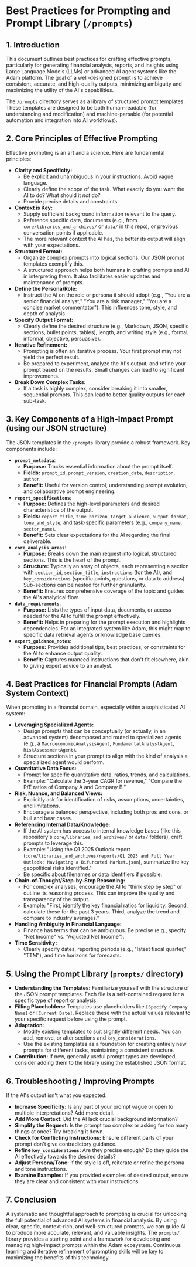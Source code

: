 # Best Practices for Prompting and Prompt Library (`/prompts`)

## 1. Introduction

This document outlines best practices for crafting effective prompts, particularly for generating financial analysis, reports, and insights using Large Language Models (LLMs) or advanced AI agent systems like the Adam platform. The goal of a well-designed prompt is to achieve consistent, accurate, and high-quality outputs, minimizing ambiguity and maximizing the utility of the AI's capabilities.

The `/prompts` directory serves as a library of structured prompt templates. These templates are designed to be both human-readable (for understanding and modification) and machine-parsable (for potential automation and integration into AI workflows).

## 2. Core Principles of Effective Prompting

Effective prompting is an art and a science. Here are fundamental principles:

*   **Clarity and Specificity:**
    *   Be explicit and unambiguous in your instructions. Avoid vague language.
    *   Clearly define the scope of the task. What exactly do you want the AI to do? What should it *not* do?
    *   Provide precise details and constraints.
*   **Context is Key:**
    *   Supply sufficient background information relevant to the query.
    *   Reference specific data, documents (e.g., from `core/libraries_and_archives/` or `data/` in this repo), or previous conversation points if applicable.
    *   The more relevant context the AI has, the better its output will align with your expectations.
*   **Structured Format:**
    *   Organize complex prompts into logical sections. Our JSON prompt templates exemplify this.
    *   A structured approach helps both humans in crafting prompts and AI in interpreting them. It also facilitates easier updates and maintenance of prompts.
*   **Define the Persona/Role:**
    *   Instruct the AI on the role or persona it should adopt (e.g., "You are a senior financial analyst," "You are a risk manager," "You are a concise market commentator"). This influences tone, style, and depth of analysis.
*   **Specify Output Format:**
    *   Clearly define the desired structure (e.g., Markdown, JSON, specific sections, bullet points, tables), length, and writing style (e.g., formal, informal, objective, persuasive).
*   **Iterative Refinement:**
    *   Prompting is often an iterative process. Your first prompt may not yield the perfect result.
    *   Be prepared to experiment, analyze the AI's output, and refine your prompt based on the results. Small changes can lead to significant improvements.
*   **Break Down Complex Tasks:**
    *   If a task is highly complex, consider breaking it into smaller, sequential prompts. This can lead to better quality outputs for each sub-task.

## 3. Key Components of a High-Impact Prompt (using our JSON structure)

The JSON templates in the `/prompts` library provide a robust framework. Key components include:

*   **`prompt_metadata`**:
    *   **Purpose:** Tracks essential information about the prompt itself.
    *   **Fields:** `prompt_id`, `prompt_version`, `creation_date`, `description`, `author`.
    *   **Benefit:** Useful for version control, understanding prompt evolution, and collaborative prompt engineering.
*   **`report_specifications`**:
    *   **Purpose:** Defines the high-level parameters and desired characteristics of the output.
    *   **Fields:** `report_title`, `time_horizon`, `target_audience`, `output_format`, `tone_and_style`, and task-specific parameters (e.g., `company_name`, `sector_name`).
    *   **Benefit:** Sets clear expectations for the AI regarding the final deliverable.
*   **`core_analysis_areas`**:
    *   **Purpose:** Breaks down the main request into logical, structured sections. This is the heart of the prompt.
    *   **Structure:** Typically an array of objects, each representing a section with `section_id`, `section_title`, `instructions` (for the AI), and `key_considerations` (specific points, questions, or data to address). Sub-sections can be nested for further granularity.
    *   **Benefit:** Ensures comprehensive coverage of the topic and guides the AI's analytical flow.
*   **`data_requirements`**:
    *   **Purpose:** Lists the types of input data, documents, or access needed for the AI to fulfill the prompt effectively.
    *   **Benefit:** Helps in preparing for the prompt execution and highlights dependencies. For an integrated system like Adam, this might map to specific data retrieval agents or knowledge base queries.
*   **`expert_guidance_notes`**:
    *   **Purpose:** Provides additional tips, best practices, or constraints for the AI to enhance output quality.
    *   **Benefit:** Captures nuanced instructions that don't fit elsewhere, akin to giving expert advice to an analyst.

## 4. Best Practices for Financial Prompts (Adam System Context)

When prompting in a financial domain, especially within a sophisticated AI system:

*   **Leveraging Specialized Agents:**
    *   Design prompts that can be conceptually (or actually, in an advanced system) decomposed and routed to specialized agents (e.g., a `MacroeconomicAnalysisAgent`, `FundamentalAnalystAgent`, `RiskAssessmentAgent`).
    *   Structure sections in your prompt to align with the kind of analysis a specialized agent would perform.
*   **Quantitative Data Focus:**
    *   Prompt for specific quantitative data, ratios, trends, and calculations.
    *   Example: "Calculate the 3-year CAGR for revenue," "Compare the P/E ratios of Company A and Company B."
*   **Risk, Nuance, and Balanced Views:**
    *   Explicitly ask for identification of risks, assumptions, uncertainties, and limitations.
    *   Encourage a balanced perspective, including both pros and cons, or bull and bear cases.
*   **Referencing Internal Data/Knowledge:**
    *   If the AI system has access to internal knowledge bases (like this repository's `core/libraries_and_archives/` or `data/` folders), craft prompts to leverage this.
    *   Example: "Using the Q1 2025 Outlook report (<code>core/libraries_and_archives/reports/Q1 2025 and Full Year Outlook: Navigating a Bifurcated Market.json</code>), summarize the key geopolitical risks identified."
    *   Be specific about filenames or data identifiers if possible.
*   **Chain-of-Thought/Step-by-Step Reasoning:**
    *   For complex analyses, encourage the AI to "think step by step" or outline its reasoning process. This can improve the quality and transparency of the output.
    *   Example: "First, identify the key financial ratios for liquidity. Second, calculate these for the past 3 years. Third, analyze the trend and compare to industry averages."
*   **Handling Ambiguity in Financial Language:**
    *   Finance has terms that can be ambiguous. Be precise (e.g., specify "Net Income" vs. "Adjusted Net Income").
*   **Time Sensitivity:**
    *   Clearly specify dates, reporting periods (e.g., "latest fiscal quarter," "TTM"), and time horizons for forecasts.

## 5. Using the Prompt Library (`prompts/` directory)

*   **Understanding the Templates:** Familiarize yourself with the structure of the JSON prompt templates. Each file is a self-contained request for a specific type of report or analysis.
*   **Filling Placeholders:** Templates use placeholders like `[Specify Company Name]` or `[Current Date]`. Replace these with the actual values relevant to your specific request before using the prompt.
*   **Adaptation:**
    *   Modify existing templates to suit slightly different needs. You can add, remove, or alter sections and `key_considerations`.
    *   Use the existing templates as a foundation for creating entirely new prompts for different tasks, maintaining a consistent structure.
*   **Contribution:** If new, generally useful prompt types are developed, consider adding them to the library using the established JSON format.

## 6. Troubleshooting / Improving Prompts

If the AI's output isn't what you expected:

*   **Increase Specificity:** Is any part of your prompt vague or open to multiple interpretations? Add more detail.
*   **Add More Context:** Did the AI lack crucial background information?
*   **Simplify the Request:** Is the prompt too complex or asking for too many things at once? Try breaking it down.
*   **Check for Conflicting Instructions:** Ensure different parts of your prompt don't give contradictory guidance.
*   **Refine `key_considerations`:** Are they precise enough? Do they guide the AI effectively towards the desired details?
*   **Adjust Persona/Tone:** If the style is off, reiterate or refine the persona and tone instructions.
*   **Examine Examples:** If you provided examples of desired output, ensure they are clear and consistent with your instructions.

## 7. Conclusion

A systematic and thoughtful approach to prompting is crucial for unlocking the full potential of advanced AI systems in financial analysis. By using clear, specific, context-rich, and well-structured prompts, we can guide AI to produce more accurate, relevant, and valuable insights. The `prompts/` library provides a starting point and a framework for developing and managing high-impact prompts within the Adam ecosystem. Continuous learning and iterative refinement of prompting skills will be key to maximizing the benefits of this technology.
